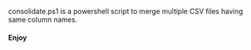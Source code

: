 consolidate.ps1 is a powershell script to merge multiple CSV files having same column names.
#### Enjoy
